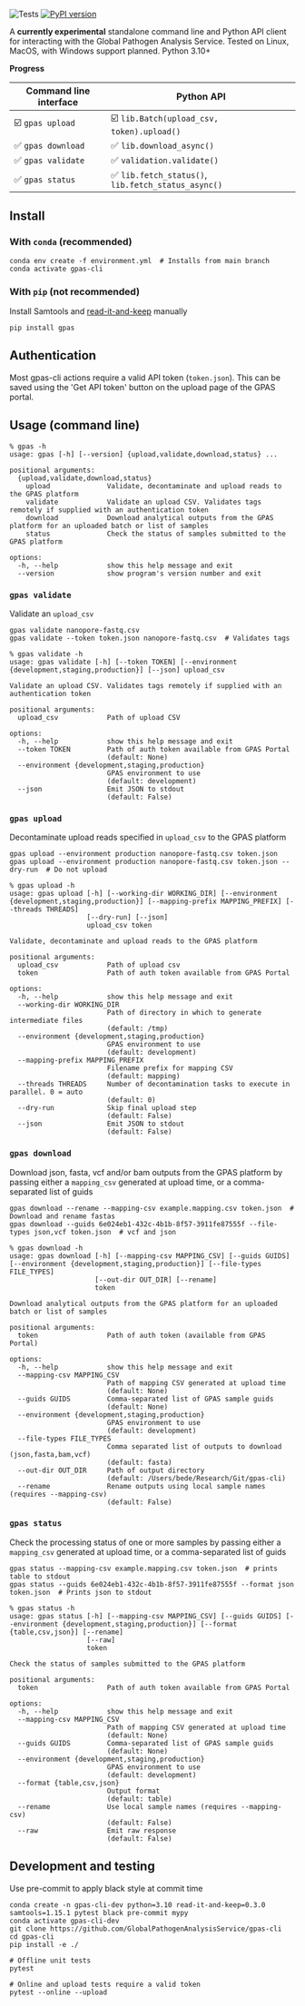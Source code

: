  ![Tests](https://github.com/GlobalPathogenAnalysisService/gpas-cli/actions/workflows/test.yml/badge.svg) [![PyPI version](https://badge.fury.io/py/gpas.svg)](https://badge.fury.io/py/gpas)

A **currently experimental** standalone command line and Python API client for interacting with the Global Pathogen Analysis Service. Tested on Linux, MacOS, with Windows support planned. Python 3.10+

**Progress**

| Command line interface | Python API |
| ----------------- | ------- |
| ☑️ `gpas upload` | ☑️ `lib.Batch(upload_csv, token).upload()` |
| ✅ `gpas download` | ✅ `lib.download_async()` |
| ✅ `gpas validate` | ✅ `validation.validate()` |
| ✅ `gpas status` | ✅ `lib.fetch_status()`, `lib.fetch_status_async()` |



## Install

###  With `conda` (recommended)


```
conda env create -f environment.yml  # Installs from main branch
conda activate gpas-cli
```

### With `pip` (not recommended)

Install Samtools and [read-it-and-keep](https://github.com/GlobalPathogenAnalysisService/read-it-and-keep) manually

```
pip install gpas
```

## Authentication

Most gpas-cli actions require a valid API token (`token.json`). This can be saved using the 'Get API token' button on the upload page of the GPAS portal.

## Usage (command line)

```
% gpas -h
usage: gpas [-h] [--version] {upload,validate,download,status} ...

positional arguments:
  {upload,validate,download,status}
    upload              Validate, decontaminate and upload reads to the GPAS platform
    validate            Validate an upload CSV. Validates tags remotely if supplied with an authentication token
    download            Download analytical outputs from the GPAS platform for an uploaded batch or list of samples
    status              Check the status of samples submitted to the GPAS platform

options:
  -h, --help            show this help message and exit
  --version             show program's version number and exit
```

### `gpas validate`

Validate an `upload_csv`

```
gpas validate nanopore-fastq.csv
gpas validate --token token.json nanopore-fastq.csv  # Validates tags
```

```
% gpas validate -h
usage: gpas validate [-h] [--token TOKEN] [--environment {development,staging,production}] [--json] upload_csv

Validate an upload CSV. Validates tags remotely if supplied with an authentication token

positional arguments:
  upload_csv            Path of upload CSV

options:
  -h, --help            show this help message and exit
  --token TOKEN         Path of auth token available from GPAS Portal
                        (default: None)
  --environment {development,staging,production}
                        GPAS environment to use
                        (default: development)
  --json                Emit JSON to stdout
                        (default: False)
```

### `gpas upload`

Decontaminate upload reads specified in `upload_csv` to the GPAS platform

```
gpas upload --environment production nanopore-fastq.csv token.json
gpas upload --environment production nanopore-fastq.csv token.json --dry-run  # Do not upload
```

```
% gpas upload -h
usage: gpas upload [-h] [--working-dir WORKING_DIR] [--environment {development,staging,production}] [--mapping-prefix MAPPING_PREFIX] [--threads THREADS]
                   [--dry-run] [--json]
                   upload_csv token

Validate, decontaminate and upload reads to the GPAS platform

positional arguments:
  upload_csv            Path of upload csv
  token                 Path of auth token available from GPAS Portal

options:
  -h, --help            show this help message and exit
  --working-dir WORKING_DIR
                        Path of directory in which to generate intermediate files
                        (default: /tmp)
  --environment {development,staging,production}
                        GPAS environment to use
                        (default: development)
  --mapping-prefix MAPPING_PREFIX
                        Filename prefix for mapping CSV
                        (default: mapping)
  --threads THREADS     Number of decontamination tasks to execute in parallel. 0 = auto
                        (default: 0)
  --dry-run             Skip final upload step
                        (default: False)
  --json                Emit JSON to stdout
                        (default: False)
```

### `gpas download`

Download json, fasta, vcf and/or bam outputs from the GPAS platform by passing either a `mapping_csv` generated at upload time, or a comma-separated list of guids

```
gpas download --rename --mapping-csv example.mapping.csv token.json  # Download and rename fastas
gpas download --guids 6e024eb1-432c-4b1b-8f57-3911fe87555f --file-types json,vcf token.json  # vcf and json
```

```
% gpas download -h
usage: gpas download [-h] [--mapping-csv MAPPING_CSV] [--guids GUIDS] [--environment {development,staging,production}] [--file-types FILE_TYPES]
                     [--out-dir OUT_DIR] [--rename]
                     token

Download analytical outputs from the GPAS platform for an uploaded batch or list of samples

positional arguments:
  token                 Path of auth token (available from GPAS Portal)

options:
  -h, --help            show this help message and exit
  --mapping-csv MAPPING_CSV
                        Path of mapping CSV generated at upload time
                        (default: None)
  --guids GUIDS         Comma-separated list of GPAS sample guids
                        (default: None)
  --environment {development,staging,production}
                        GPAS environment to use
                        (default: development)
  --file-types FILE_TYPES
                        Comma separated list of outputs to download (json,fasta,bam,vcf)
                        (default: fasta)
  --out-dir OUT_DIR     Path of output directory
                        (default: /Users/bede/Research/Git/gpas-cli)
  --rename              Rename outputs using local sample names (requires --mapping-csv)
                        (default: False)
```

### `gpas status`

Check the processing status of one or more samples by passing either a `mapping_csv` generated at upload time, or a comma-separated list of guids

```
gpas status --mapping-csv example.mapping.csv token.json  # prints table to stdout
gpas status --guids 6e024eb1-432c-4b1b-8f57-3911fe87555f --format json token.json  # Prints json to stdout
```

```
% gpas status -h
usage: gpas status [-h] [--mapping-csv MAPPING_CSV] [--guids GUIDS] [--environment {development,staging,production}] [--format {table,csv,json}] [--rename]
                   [--raw]
                   token

Check the status of samples submitted to the GPAS platform

positional arguments:
  token                 Path of auth token available from GPAS Portal

options:
  -h, --help            show this help message and exit
  --mapping-csv MAPPING_CSV
                        Path of mapping CSV generated at upload time
                        (default: None)
  --guids GUIDS         Comma-separated list of GPAS sample guids
                        (default: None)
  --environment {development,staging,production}
                        GPAS environment to use
                        (default: development)
  --format {table,csv,json}
                        Output format
                        (default: table)
  --rename              Use local sample names (requires --mapping-csv)
                        (default: False)
  --raw                 Emit raw response
                        (default: False)
```



## Development and testing

Use pre-commit to apply black style at commit time

```
conda create -n gpas-cli-dev python=3.10 read-it-and-keep=0.3.0 samtools=1.15.1 pytest black pre-commit mypy
conda activate gpas-cli-dev
git clone https://github.com/GlobalPathogenAnalysisService/gpas-cli
cd gpas-cli
pip install -e ./

# Offline unit tests
pytest

# Online and upload tests require a valid token
pytest --online --upload
```
